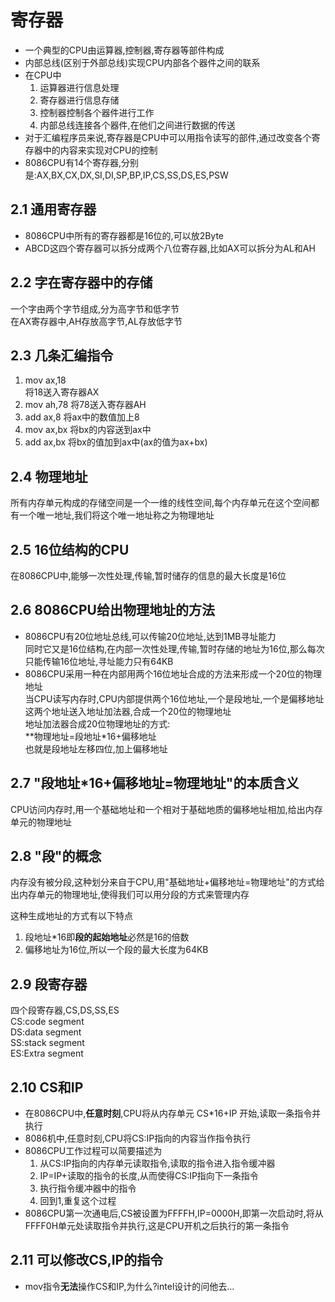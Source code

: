 # 寄存器

+ 一个典型的CPU由运算器,控制器,寄存器等部件构成
+ 内部总线(区别于外部总线)实现CPU内部各个器件之间的联系
+ 在CPU中
  1. 运算器进行信息处理
  2. 寄存器进行信息存储
  3. 控制器控制各个器件进行工作
  4. 内部总线连接各个器件,在他们之间进行数据的传送
+ 对于汇编程序员来说,寄存器是CPU中可以用指令读写的部件,通过改变各个寄存器中的内容来实现对CPU的控制
+ 8086CPU有14个寄存器,分别是:AX,BX,CX,DX,SI,DI,SP,BP,IP,CS,SS,DS,ES,PSW

## 2.1 通用寄存器

+ 8086CPU中所有的寄存器都是16位的,可以放2Byte
+ ABCD这四个寄存器可以拆分成两个八位寄存器,比如AX可以拆分为AL和AH

## 2.2 字在寄存器中的存储

一个字由两个字节组成,分为高字节和低字节  
在AX寄存器中,AH存放高字节,AL存放低字节

## 2.3 几条汇编指令

1. mov ax,18  
将18送入寄存器AX
2. mov ah,78
将78送入寄存器AH
3. add ax,8
将ax中的数值加上8
4. mov ax,bx
将bx的内容送到ax中
5. add ax,bx
将bx的值加到ax中(ax的值为ax+bx)

## 2.4 物理地址

所有内存单元构成的存储空间是一个一维的线性空间,每个内存单元在这个空间都有一个唯一地址,我们将这个唯一地址称之为物理地址

## 2.5 16位结构的CPU

在8086CPU中,能够一次性处理,传输,暂时储存的信息的最大长度是16位

## 2.6 8086CPU给出物理地址的方法

+ 8086CPU有20位地址总线,可以传输20位地址,达到1MB寻址能力  
同时它又是16位结构,在内部一次性处理,传输,暂时存储的地址为16位,那么每次只能传输16位地址,寻址能力只有64KB
+ 8086CPU采用一种在内部用两个16位地址合成的方法来形成一个20位的物理地址  
当CPU读写内存时,CPU内部提供两个16位地址,一个是段地址,一个是偏移地址  
这两个地址送入地址加法器,合成一个20位的物理地址  
地址加法器合成20位物理地址的方式:  
**物理地址=段地址*16+偏移地址  
也就是段地址左移四位,加上偏移地址

## 2.7 "段地址*16+偏移地址=物理地址"的本质含义

CPU访问内存时,用一个基础地址和一个相对于基础地质的偏移地址相加,给出内存单元的物理地址

## 2.8 "段"的概念

内存没有被分段,这种划分来自于CPU,用"基础地址+偏移地址=物理地址"的方式给出内存单元的物理地址,使得我们可以用分段的方式来管理内存  

这种生成地址的方式有以下特点

1. 段地址*16即**段的起始地址**必然是16的倍数
2. 偏移地址为16位,所以一个段的最大长度为64KB

## 2.9 段寄存器

四个段寄存器,CS,DS,SS,ES  
CS:code segment  
DS:data segment  
SS:stack segment  
ES:Extra segment

## 2.10 CS和IP

+ 在8086CPU中,**任意时刻**,CPU将从内存单元 CS*16+IP 开始,读取一条指令并执行
+ 8086机中,任意时刻,CPU将CS:IP指向的内容当作指令执行
+ 8086CPU工作过程可以简要描述为
  1. 从CS:IP指向的内存单元读取指令,读取的指令进入指令缓冲器
  2. IP=IP+读取的指令的长度,从而使得CS:IP指向下一条指令
  3. 执行指令缓冲器中的指令
  4. 回到1,重复这个过程
+ 8086CPU第一次通电后,CS被设置为FFFFH,IP=0000H,即第一次启动时,将从FFFF0H单元处读取指令并执行,这是CPU开机之后执行的第一条指令

## 2.11 可以修改CS,IP的指令

+ mov指令**无法**操作CS和IP,为什么?intel设计的问他去...
